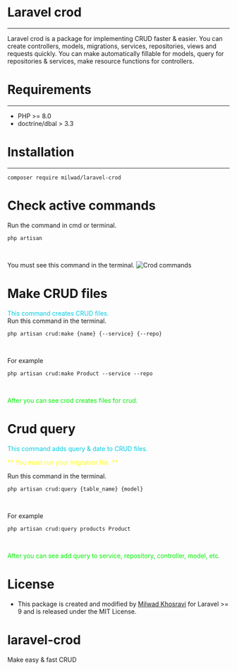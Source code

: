 # Laravel crod
***
Laravel crod is a package for implementing CRUD faster & easier.
You can create controllers, models, migrations, services, repositories, views and requests quickly.
You can make automatically fillable for models, query for repositories & services, make resource functions for controllers.

# Requirements
***
- PHP >= 8.0
- doctrine/dbal > 3.3

# Installation
***
```
composer require milwad/laravel-crod
```

# Check active commands
Run the command in cmd or terminal. <br>
```
php artisan
```
<br>

You must see this command in the terminal.
![Crod commands](https://s6.uupload.ir/files/carbon_(1)_on5l.png "Crod commands")

# Make CRUD files
<font color="succe">This command creates CRUD files.</font> <br>
Run this command in the terminal. <br>
```
php artisan crud:make {name} {--service} {--repo}
``` 
<br>

For example <br>
```
php artisan crud:make Product --service --repo
```
<br>

<font color="info">After you can see crod creates files for crud.</font>

# Crud query
<font color="succe">This command adds query & date to CRUD files.</font> <br>

<font color="yellow">** You must run your migration file. ** </font> <br>

Run this command in the terminal. <br>
```
php artisan crud:query {table_name} {model}
```
<br>

For example <br>
```
php artisan crud:query products Product
```
<br>

<font color="info">After you can see add query to service, repository, controller, model, etc.</font>

# License 
* This package is created and modified by <a href="https://github.com/milwad-dev" target="_blank">Milwad Khosravi</a> for Laravel >= 9 and is released under the MIT License.
# laravel-crod
Make easy &amp; fast CRUD
